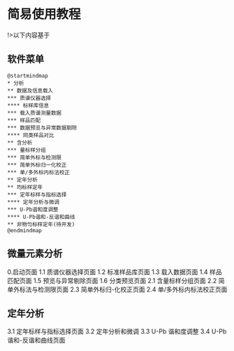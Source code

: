 # 简易使用教程

!>以下内容基于

## 软件菜单

```plantuml
@startmindmap
* 分析
** 数据及信息载入
*** 质谱仪器选择
**** 标样库信息
*** 载入质谱测量数据
*** 样品匹配
*** 数据预览与异常数据剔除
**** 同类样品对比
** 含分析
*** 量标样分组
*** 简单外标与检测限
*** 简单外标归一化校正
*** 单/多外标内标法校正
** 定年分析
** 均标样定年
*** 定年标样与指标选择
**** 定年分析与微调
*** U-Pb谐和度调整
**** U-Pb谐和-反谐和曲线
** 非物匀标样定年(待开发)
@endmindmap
```

## 微量元素分析
0.启动页面
1.1 质谱仪器选择页面
1.2 标准样品库页面
1.3 载入数据页面
1.4 样品匹配页面
1.5 预览与异常剔除页面
1.6 分类预览页面
2.1 含量标样分组页面
2.2 简单外标法与检测限页面
2.3 简单外标归-化校正页面
2.4 单/多外标内标法校正页面

## 定年分析
3.1 定年标样与指标选择页面
3.2 定年分析和微调
3.3 U-Pb 谐和度调整
3.4 U-Pb 谐和-反谐和曲线页面
